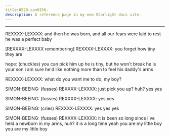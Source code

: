 ```yaml
---
title:0529.can0156-
description: A reference page in my new Starlight docs site.
---
```

----- 
REXXXX-LEXXXX: and then he was born, and all our fears were laid to rest
 he was a 
perfect baby
 
[REXXXX-LEXXXX remembering]
REXXXX-LEXXXX: you forget how tiny they are
 
hope: (chuckles) you can pick him up
 he is tiny, but he won't break
 he is 
your son
 i am sure he'd like nothing more than to feel his daddy's arms
 
REXXXX-LEXXXX: what do you want me to do, my boy? 
 
SIMON-BEEING: (fusses) 
REXXXX-LEXXXX: just pick you up? 
 huh? 
 yes
 yes
 
SIMON-BEEING: (fusses) 
REXXXX-LEXXXX: yes
 yes
 
SIMON-BEEING: (cries) 
REXXXX-LEXXXX: yes
 yes
 yes
 
SIMON-BEEING: (fusses) 
REXXXX-LEXXXX: it is been so long since i've held a newborn in my arms, huh? 
 it is a 
long time
 yeah
 you are my little boy
 you are my little boy
 
